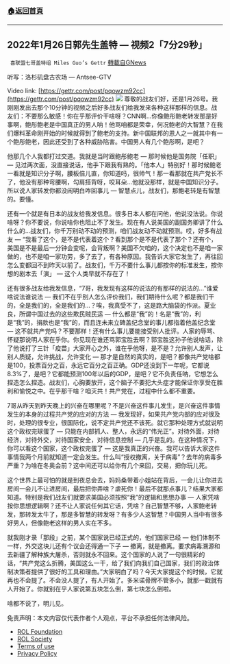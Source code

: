 ###  [:house:返回首頁](https://github.com/ourhimalayas/txt)
---


## 2022年1月26日郭先生盖特 — 视频2「7分29秒」
` 喜联盟七哥盖特组 Miles Guo’s Gettr` [轉載自GNews](https://gnews.org/zh-hans/1916624/)

听写：洛杉矶盘古农场 — Antsee-GTV

Video link: [https://gettr.com/post/pqowzm92cc](https://gettr.com/post/pqowzm92cc)
![](https://assets.gnews.org/wp-content/uploads/2022/01/4F7E9897-E4B0-4EF0-8F35-F28E1ACEC0FF.jpeg)
尊敬的战友们好，还是1月26号。我刚刚发出去那个10分钟的视频之后好多战友们给我发来各种这样那样的信息。战友们：不要那么敏感！你在乎那评价干啥呀？CNN啊…你像鲍彤鲍老转发那是好事啊，鲍彤鲍老是中国真正的男人呐！他骂咱都是荣幸，何况鲍老的大智慧？在我们爆料革命刚开始的时候就得到了鲍老的支持。新中国联邦的恩人之一就其中有一个鲍彤鲍老，因此还受到了各种威胁陷害。中国男人有几个鲍彤啊，是吧？

他那几个人我都打过交道。我就是当时跟鲍彤鲍老 — 那时候他是国务院「任职」 — 见过两次面，没直接说话，他手下跟我有熟的。「他本人」特别好！那时候鲍老一看就是知识分子啊，腰板倍儿直，你知道吗，很帅气！那一看那就在共产党长不了，他没有那种弯腰啊，勾肩搭背呀，咬耳朵…他就没那样，就是中国知识分子。所以说人家转发你都没闹明白咋回事儿 — 智慧点儿，战友们，那鲍老转是有智慧的。要懂。

还有一个就是有日本的战友给我发信息。很多日本人都在问他，他说没法说。你说啥呀？你不要说，你说啥你也阻止不了发生。现在有人说美国的副国务卿讲了什么什么的…战友们，你千万别动不动的预测，咱们战友动不动就预测。哎，好多有战友 — “我看了这个，是不是代表着这个？看到那个是不是代表了那个？还有个，美国是不是最后一分钟会变呢，会背叛啊？美国不欠咱的，这个决定也不是咱一家做的，也不是咱一家功劳，多了去了，有各种原因。我告诉大家它发生了，再往回怎么变都回不到昨天以前了。战友们，千万不要什么事儿都按你的标准发生，按你想的剧本去「演」 — 这个人类早就不存在了！

还有很多战友给我发信息，“7哥，我发现有这样的说法的有那样的说法的…”谁爱啥说法谁说法 — 我们不在乎别人怎么评价我们，我们期待什么呢？都是我们干的，全是我们的，全是我们的…？唉，我真受不了，这是路大脑袋的作派。夏业良，所谓中国过去的这些欺民贼民运 — 什么都是“我”的！名是“我”的，利是“我”的，捐款也是“我”的，而且连未来立碑盖纪念堂的事儿都指着他盖纪念堂 — 这不就共产党吗？不要那样！还有什么事儿要能接受别人批评。人家的辱骂、怀疑那说明人家在乎你。你见现在谁还骂郭宝胜去啊？郭宝胜这孙子他说啥话，除了他说打了三针「疫苗」大家开心之外，谁在乎他呀，是不是？允许别人发声，让别人质疑，允许挑战，允许变化 — 那才是自然的真实的，是吧？都像共产党啥都是100，投票百分之百，永远它百分之百正确。GDP还没到下一年呢，它都说8.3%了，是吧？它都能预测100年以后的GDP，是吧？它不负责任呐，它想怎么捏造怎么捏造。战友们，心胸要放开，这个脑子不要犯大头症才能保证你享受在胜利和愉悦之中。在乎那干啥？咱灭共！共产党在，过程中什么都不重要。

7哥从昨天到昨天晚上的兴奋在哪里呢？不是兴奋这件事儿发生，是兴奋这件事情发生的本身的过程共产党的应对的方法 — 我发现好，如果共产党内部的应对很及时，处理的很专业，很国际化，说不定共产党还不该死。就它那种处理方式就说明这个政权完球蛋了 — 只能在内部抓人、整人，永远的“伟光正”。对待外面，对待经济，对待外交，对待国家安全，对待信息控制 — 几乎是乱的。在这种情况下，你可以看这个国家，这个政权完蛋了 — 这是我真正的兴奋。我可以告诉大家这件事情我两个月前就知道一定会发生。什么叫“授权撤离，关于病毒”？去年的病毒多严重？为啥在冬奥会前？这中间还可以给你有几个来回，交易，把你玩儿死。

这个世界上最可怕的就是到夜总会去，妈妈桑带着小姐站在背后，一会儿让你进去房间一会儿不让进房间，最后把你弄啥？虐死你！最后不就那点事儿？结果大家都知道。特别是我们战友们就要求美国必须按照“我”的逻辑和思想办事 — 人家凭啥按你思想逻辑啊？还不让人家说任何其它话，凭啥？自己智慧不够，人家鲍老转发，那转发太牛了，那是多智慧的转发呀？有多少人这智慧？中国男人当中有很多好男人，但像鲍老这样的男人实在不多。

就我刚才录「那段」之前，某个国家说已经正式的，他们国家已经 — 他们体制不一样，外交这块儿还有个议会还得通一下子 — 撤离，就是撤离。要求病毒溯源和去新疆了解种族大屠杀，否则就永不回来。这个国家的人说了一句很精彩的话，“共产党这么折腾，美国这么一干，给了我们向我们自己国家，我们的政治体制决策者提供了很好的工具和理由。”大家明白了吗？今天大家提这个的时候，它就再也不会提了。不会没人提了，有人开始了。多米诺骨牌不管多小，就那一戳就有人开始了。你就别在乎人家说第五块怎么倒，第七块怎么倒啦。

啥都不说了，明儿见。

 

免责声明：本文内容仅代表作者个人观点，平台不承担任何法律风险。

- [ROL Foundation](https://rolfoundation.org/)
- [ROL Society](https://rolsociety.org/)
- [Terms of use](https://gnews.org/terms-of-use-3/)
- [Privacy Policy](https://gnews.org/privacy-policy/)
